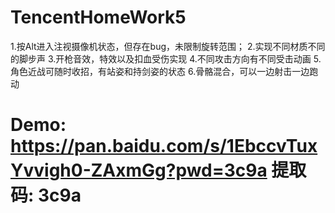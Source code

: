 # TencentHomeWork5
1.按Alt进入注视摄像机状态，但存在bug，未限制旋转范围；
2.实现不同材质不同的脚步声
3.开枪音效，特效以及扣血受伤实现
4.不同攻击方向有不同受击动画
5.角色近战可随时收招，有站姿和持剑姿的状态
6.骨骼混合，可以一边射击一边跑动
# Demo: https://pan.baidu.com/s/1EbccvTuxYvvigh0-ZAxmGg?pwd=3c9a 提取码: 3c9a 
